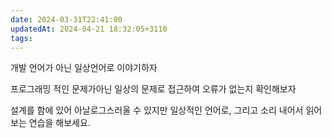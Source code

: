 ```yaml
---
date: 2024-03-31T22:41:00
updatedAt: 2024-04-21 18:32:05+3110
tags: 
---
```

개발 언어가 아닌 일상언어로 이야기하자

프로그래밍 적인 문제가아닌 일상의 문제로 접근하여 오류가 없는지 확인해보자

설계를 함에 있어 아날로그스러울 수 있지만 일상적인 언어로, 그리고 소리 내어서 읽어 보는 연습을 해보세요.